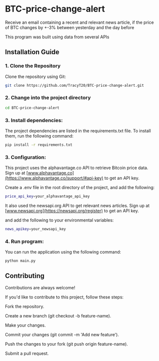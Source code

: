 # BTC-price-change-alert
Receive an email containing a recent and relevant news article, if the price of BTC changes by +-3%  between yesterday and the day before

This program was built using data from several APIs

## Installation Guide
### 1. Clone the Repository
Clone the repository using Git:

```bash
git clone https://github.com/TracyT20/BTC-price-change-alert.git

```

### 2. Change into the project directory

```bash
cd BTC-price-change-alert
```
### 3. Install dependencies:
The project dependencies are listed in the requirements.txt file. To install them, run the following command:

```bash
pip install -r requirements.txt
```
### 3. Configuration:

This project uses the alphavantage.co API to retrieve Bitcoin price data.
Sign up at [www.alphavantage.co](https://www.alphavantage.co/support/#api-key) to get an API key.

Create a .env file in the root directory of the project, and add the following:

```bash
price_api_key=your_alphavantage_api_key
```
It also used the newsapi.org API to get relevant news articles.
Sign up at [www.newsapi.org](https://newsapi.org/register) to get an API key.

and add the following to your environmental variables:

```bash
news_apikey=your_newsapi_key
```


### 4. Run program:
You can run the application using the following command:

```bash
python main.py
```

## Contributing

Contributions are always welcome!

If you'd like to contribute to this project, follow these steps:

Fork the repository.

Create a new branch (git checkout -b feature-name).

Make your changes.

Commit your changes (git commit -m 'Add new feature').

Push the changes to your fork (git push origin feature-name).

Submit a pull request.
